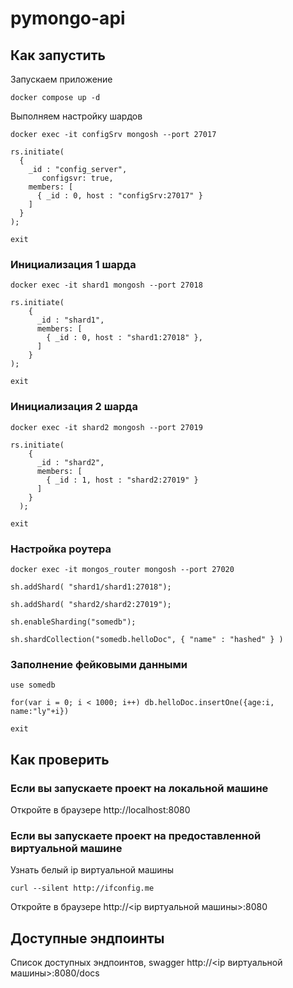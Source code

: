 # pymongo-api

## Как запустить

Запускаем приложение

```shell
docker compose up -d
```

Выполняем настройку шардов

```shell
docker exec -it configSrv mongosh --port 27017
```

```shell
rs.initiate(
  {
    _id : "config_server",
       configsvr: true,
    members: [
      { _id : 0, host : "configSrv:27017" }
    ]
  }
);
```

```shell
exit
```

### Инициализация 1 шарда
```shell
docker exec -it shard1 mongosh --port 27018
```

```shell
rs.initiate(
    {
      _id : "shard1",
      members: [
        { _id : 0, host : "shard1:27018" },
      ]
    }
);
```

```shell
exit
```

### Инициализация 2 шарда
```shell
docker exec -it shard2 mongosh --port 27019
```

```shell
rs.initiate(
    {
      _id : "shard2",
      members: [
        { _id : 1, host : "shard2:27019" }
      ]
    }
  );
```

```shell
exit
```

### Настройка роутера
```shell
docker exec -it mongos_router mongosh --port 27020
```

```shell
sh.addShard( "shard1/shard1:27018");
```
```shell
sh.addShard( "shard2/shard2:27019");
```
```shell
sh.enableSharding("somedb");
```
```shell
sh.shardCollection("somedb.helloDoc", { "name" : "hashed" } )
```
### Заполнение фейковыми данными
```shell
use somedb
```
```shell
for(var i = 0; i < 1000; i++) db.helloDoc.insertOne({age:i, name:"ly"+i})
```
```shell
exit
```



## Как проверить

### Если вы запускаете проект на локальной машине

Откройте в браузере http://localhost:8080

### Если вы запускаете проект на предоставленной виртуальной машине

Узнать белый ip виртуальной машины

```shell
curl --silent http://ifconfig.me
```

Откройте в браузере http://<ip виртуальной машины>:8080

## Доступные эндпоинты

Список доступных эндпоинтов, swagger http://<ip виртуальной машины>:8080/docs